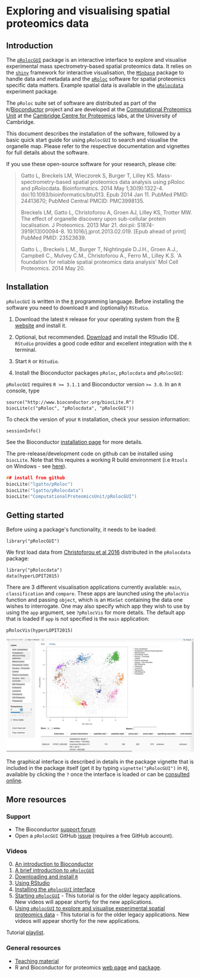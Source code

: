 Exploring and visualising spatial proteomics data
=================================================

## Introduction

The
[`pRolocGUI`](http://www.bioconductor.org/packages/devel/bioc/html/pRolocGUI.html)
package is an interactive interface to explore and visualise
experimental mass spectrometry-based spatial proteomics data. It
relies on the [`shiny`](http://shiny.rstudio.com/) framework for
interactive visualisation, the
[`MSnbase`](http://www.bioconductor.org/packages/release/bioc/html/MSnbase.html)
package to handle data and metadata and the
[`pRoloc`](http://www.bioconductor.org/packages/release/bioc/html/pRoloc.html)
software for spatial proteomics specific data matters. Example spatial
data is available in the
[`pRolocdata`](http://bioconductor.org/packages/release/data/experiment/html/pRolocdata.html)
experiment package.


The `pRoloc` suite set of software are distributed as part of the
`R`/[Bioconductor](http://bioconductor.org/) project and are developed
at the [Computational Proteomics Unit](http://cpu.sysbiol.cam.ac.uk/)
at the
[Cambridge Centre for Proteomics](http://proteomics.bio.cam.ac.uk)
labs, at the University of Cambridge.

This document describes the installation of the software, followed by
a basic quick start guide for using `pRolocGUI` to search and
visualise the organelle map. Please refer to the respective
documentation and vignettes for full details about the software.

If you use these open-source software for your research, please cite:

>  Gatto L, Breckels LM, Wieczorek S, Burger T, Lilley KS.
>  Mass-spectrometry-based spatial proteomics data analysis using pRoloc
>  and pRolocdata. Bioinformatics. 2014 May 1;30(9):1322-4.
>  doi:10.1093/bioinformatics/btu013. Epub 2014 Jan 11. PubMed PMID:
>  24413670; PubMed Central PMCID: PMC3998135.
>
>  Breckels LM, Gatto L, Christoforou A, Groen AJ, Lilley KS, Trotter
>  MW. The effect of organelle discovery upon sub-cellular protein
>  localisation. J Proteomics. 2013 Mar 21. doi:pii:
>  S1874-3919(13)00094-8. 10.1016/j.jprot.2013.02.019. [Epub ahead of
>  print] PubMed PMID: 23523639.
>
>  Gatto L., Breckels L.M., Burger T, Nightingale D.J.H., Groen A.J.,
>  Campbell C., Mulvey C.M., Christoforou A., Ferro M., Lilley K.S. 'A
>  foundation for reliable spatial proteomics data analysis' Mol Cell
>  Proteomics. 2014 May 20. 


## Installation

`pRolocGUI` is written in the [`R`](http://www.r-project.org/)
programming language. Before installing the software you need to
download `R` and (optionally) `RStudio`.

1) Download the latest `R` release for your operating system from the
[R website](http://www.r-project.org/) and install it.

2) Optional, but
recommended. [Download](http://www.rstudio.com/products/rstudio/download/)
and install the RStudio IDE. `RStudio` provides a good code editor and
excellent integration with the `R` terminal.

3) Start `R` or `RStudio`. 

4) Install the Bioconductor packages `pRoloc`, `pRolocdata` and
`pRolocGUI`:

`pRolocGUI` requires `R >= 3.1.1` and Bioconductor version `>= 3.0`.
In an `R` console, type

```{r dev, eval=FALSE}
source("http://www.bioconductor.org/biocLite.R")
biocLite(c("pRoloc", "pRolocdata", "pRolocGUI"))
```

To check the version of your `R` installation, check your session
information:

```{r version}
sessionInfo()
```

See the Bioconductor
[installation page](http://bioconductor.org/install/) for more
details.


The pre-release/development code on github can be installed using
`biocLite`.  Note that this requires a working R build environment
(i.e `Rtools` on Windows - see
[here](https://github.com/lgatto/teachingmaterial/wiki/R-package)).


```c
## install from github
biocLite("lgatto/pRoloc")
biocLite("lgatto/pRolocdata")
biocLite("ComputationalProteomicsUnit/pRolocGUI")
```

## Getting started

Before using a package's functionality, it needs to be loaded:

```{r load}
library("pRolocGUI")
```

We first load data from
[Christoforou et al 2016](http://www.nature.com/ncomms/2016/160112/ncomms9992/full/ncomms9992.html)
distributed in the `pRolocdata` package:

```{r hyperLOP}
library("pRolocdata")
data(hyperLOPIT2015)
```

There are 3 different visualisation applications currently
available: `main`, `classification` and `compare`.
These apps are launched using the `pRolocVis` function and
passing `object`, which is an `MSnSet` containing the data 
one wishes to interrogate. One may also specify which app
they wish to use by using the `app` argument, see `?pRolocVis`
for more details. The default app that is loaded if 
`app` is not specified is the `main` application:

```{r gui}
pRolocVis(hyperLOPIT2015)
```

![Screenshot - PCA](https://github.com/ComputationalProteomicsUnit/pRolocGUI/blob/master/vignettes/figures/SS_PCA1.jpg)


The graphical interface is described in details in the package
vignette that is included in the package itself (get it by typing
`vignette("pRolocGUI")` in `R`), available by clicking the `?` once
the interface is loaded or can be
[consulted online](http://bioconductor.org/packages/devel/bioc/vignettes/pRolocGUI/inst/doc/pRolocGUI.html).

## More resources

### Support

* The Bioconductor [support forum](https://support.bioconductor.org/)
* Open a `pRolocGUI` GitHub
  [issue](https://github.com/ComputationalProteomicsUnit/pRolocGUI/issues)
  (requires a free GitHub account).

### Videos

0. [An introduction to Bioconductor](https://www.youtube.com/watch?v=dg6NvmMVQ3I)
1. [A brief introduction to `pRolocGUI`](http://youtu.be/zXtiiAoB_vM)
2. [Downloading and install `R`](http://youtu.be/qHMUnZnrkdA)
3. [Using RStudio](http://youtu.be/vlSbKf0OK3g)
4. [Installing the `pRolocGUI` interface](http://youtu.be/_VmAZF1g_O4)
5. [Starting `pRolocGUI`](http://youtu.be/24gntTd133w) - This tutorial is for the older legacy applications. New videos will appear shortly for the new applications.
6. [Using `pRolocGUI` to explore and visualise experimental spatial proteomics data](http://youtu.be/cG3PEQ-uWhM) - This tutorial is for the older legacy applications. New videos will appear shortly for the new applications.

Tutorial [playlist](https://www.youtube.com/watch?v=qHMUnZnrkdA&list=PLvIXxpatSLA2loV5Srs2VBpJIYUlVJ4ow).

### General resources

- [Teaching material](http://lgatto.github.io/TeachingMaterial/)
- R and Bioconductor for proteomics
  [web page](http://lgatto.github.io/RforProteomics/) and
  [package](http://www.bioconductor.org/packages/release/data/experiment/html/RforProteomics.html).


